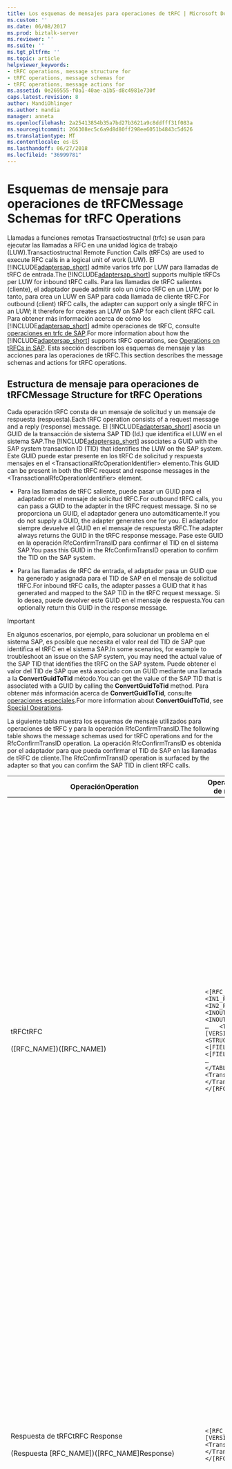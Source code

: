```yaml
---
title: Los esquemas de mensajes para operaciones de tRFC | Microsoft Docs
ms.custom: ''
ms.date: 06/08/2017
ms.prod: biztalk-server
ms.reviewer: ''
ms.suite: ''
ms.tgt_pltfrm: ''
ms.topic: article
helpviewer_keywords:
- tRFC operations, message structure for
- tRFC operations, message schemas for
- tRFC operations, message actions for
ms.assetid: 0e269555-f0a1-40ae-a1b5-d8c4981e730f
caps.latest.revision: 8
author: MandiOhlinger
ms.author: mandia
manager: anneta
ms.openlocfilehash: 2a25413854b35a7bd27b3621a9c8ddfff31f083a
ms.sourcegitcommit: 266308ec5c6a9d8d80ff298ee6051b4843c5d626
ms.translationtype: MT
ms.contentlocale: es-ES
ms.lasthandoff: 06/27/2018
ms.locfileid: "36999781"
---
```

# <a name="message-schemas-for-trfc-operations"></a><span data-ttu-id="027bd-102">Esquemas de mensaje para operaciones de tRFC</span><span class="sxs-lookup"><span data-stu-id="027bd-102">Message Schemas for tRFC Operations</span></span>
<span data-ttu-id="027bd-103">Llamadas a funciones remotas Transactiostructnal (trfc) se usan para ejecutar las llamadas a RFC en una unidad lógica de trabajo (LUW).</span><span class="sxs-lookup"><span data-stu-id="027bd-103">Transactiostructnal Remote Function Calls (tRFCs) are used to execute RFC calls in a logical unit of work (LUW).</span></span> <span data-ttu-id="027bd-104">El [!INCLUDE[adaptersap_short](../../includes/adaptersap-short-md.md)] admite varios trfc por LUW para llamadas de tRFC de entrada.</span><span class="sxs-lookup"><span data-stu-id="027bd-104">The [!INCLUDE[adaptersap_short](../../includes/adaptersap-short-md.md)] supports multiple tRFCs per LUW for inbound tRFC calls.</span></span> <span data-ttu-id="027bd-105">Para las llamadas de tRFC salientes (cliente), el adaptador puede admitir solo un único tRFC en un LUW; por lo tanto, para crea un LUW en SAP para cada llamada de cliente tRFC.</span><span class="sxs-lookup"><span data-stu-id="027bd-105">For outbound (client) tRFC calls, the adapter can support only a single tRFC in an LUW; it therefore for creates an LUW on SAP for each client tRFC call.</span></span> <span data-ttu-id="027bd-106">Para obtener más información acerca de cómo los [!INCLUDE[adaptersap_short](../../includes/adaptersap-short-md.md)] admite operaciones de tRFC, consulte [operaciones en trfc de SAP](../../adapters-and-accelerators/adapter-sap/operations-on-trfcs-in-sap.md).</span><span class="sxs-lookup"><span data-stu-id="027bd-106">For more information about how the [!INCLUDE[adaptersap_short](../../includes/adaptersap-short-md.md)] supports tRFC operations, see [Operations on tRFCs in SAP](../../adapters-and-accelerators/adapter-sap/operations-on-trfcs-in-sap.md).</span></span> <span data-ttu-id="027bd-107">Esta sección describen los esquemas de mensaje y las acciones para las operaciones de tRFC.</span><span class="sxs-lookup"><span data-stu-id="027bd-107">This section describes the message schemas and actions for tRFC operations.</span></span>  

## <a name="message-structure-for-trfc-operations"></a><span data-ttu-id="027bd-108">Estructura de mensaje para operaciones de tRFC</span><span class="sxs-lookup"><span data-stu-id="027bd-108">Message Structure for tRFC Operations</span></span>  
 <span data-ttu-id="027bd-109">Cada operación tRFC consta de un mensaje de solicitud y un mensaje de respuesta (respuesta).</span><span class="sxs-lookup"><span data-stu-id="027bd-109">Each tRFC operation consists of a request message and a reply (response) message.</span></span> <span data-ttu-id="027bd-110">El [!INCLUDE[adaptersap_short](../../includes/adaptersap-short-md.md)] asocia un GUID de la transacción de sistema SAP TID (Id.) que identifica el LUW en el sistema SAP.</span><span class="sxs-lookup"><span data-stu-id="027bd-110">The [!INCLUDE[adaptersap_short](../../includes/adaptersap-short-md.md)] associates a GUID with the SAP system transaction ID (TID) that identifies the LUW on the SAP system.</span></span> <span data-ttu-id="027bd-111">Este GUID puede estar presente en los tRFC de solicitud y respuesta mensajes en el \<TransactionalRfcOperationIdentifier\> elemento.</span><span class="sxs-lookup"><span data-stu-id="027bd-111">This GUID can be present in both the tRFC request and response messages in the \<TransactionalRfcOperationIdentifier\> element.</span></span>  

-   <span data-ttu-id="027bd-112">Para las llamadas de tRFC saliente, puede pasar un GUID para el adaptador en el mensaje de solicitud tRFC.</span><span class="sxs-lookup"><span data-stu-id="027bd-112">For outbound tRFC calls, you can pass a GUID to the adapter in the tRFC request message.</span></span> <span data-ttu-id="027bd-113">Si no se proporciona un GUID, el adaptador genera uno automáticamente.</span><span class="sxs-lookup"><span data-stu-id="027bd-113">If you do not supply a GUID, the adapter generates one for you.</span></span> <span data-ttu-id="027bd-114">El adaptador siempre devuelve el GUID en el mensaje de respuesta tRFC.</span><span class="sxs-lookup"><span data-stu-id="027bd-114">The adapter always returns the GUID in the tRFC response message.</span></span> <span data-ttu-id="027bd-115">Pase este GUID en la operación RfcConfirmTransID para confirmar el TID en el sistema SAP.</span><span class="sxs-lookup"><span data-stu-id="027bd-115">You pass this GUID in the RfcConfirmTransID operation to confirm the TID on the SAP system.</span></span>  

-   <span data-ttu-id="027bd-116">Para las llamadas de tRFC de entrada, el adaptador pasa un GUID que ha generado y asignada para el TID de SAP en el mensaje de solicitud tRFC.</span><span class="sxs-lookup"><span data-stu-id="027bd-116">For inbound tRFC calls, the adapter passes a GUID that it has generated and mapped to the SAP TID in the tRFC request message.</span></span> <span data-ttu-id="027bd-117">Si lo desea, puede devolver este GUID en el mensaje de respuesta.</span><span class="sxs-lookup"><span data-stu-id="027bd-117">You can optionally return this GUID in the response message.</span></span>  

> [!IMPORTANT]
>  <span data-ttu-id="027bd-118">En algunos escenarios, por ejemplo, para solucionar un problema en el sistema SAP, es posible que necesita el valor real del TID de SAP que identifica el tRFC en el sistema SAP.</span><span class="sxs-lookup"><span data-stu-id="027bd-118">In some scenarios, for example to troubleshoot an issue on the SAP system, you may need the actual value of the SAP TID that identifies the tRFC on the SAP system.</span></span> <span data-ttu-id="027bd-119">Puede obtener el valor del TID de SAP que está asociado con un GUID mediante una llamada a la **ConvertGuidToTid** método.</span><span class="sxs-lookup"><span data-stu-id="027bd-119">You can get the value of the SAP TID that is associated with a GUID by calling the **ConvertGuidToTid** method.</span></span> <span data-ttu-id="027bd-120">Para obtener más información acerca de **ConvertGuidToTid**, consulte [operaciones especiales](../../adapters-and-accelerators/adapter-sap/special-operations.md).</span><span class="sxs-lookup"><span data-stu-id="027bd-120">For more information about **ConvertGuidToTid**, see [Special Operations](../../adapters-and-accelerators/adapter-sap/special-operations.md).</span></span>  

 <span data-ttu-id="027bd-121">La siguiente tabla muestra los esquemas de mensaje utilizados para operaciones de tRFC y para la operación RfcConfirmTransID.</span><span class="sxs-lookup"><span data-stu-id="027bd-121">The following table shows the message schemas used for tRFC operations and for the RfcConfirmTransID operation.</span></span> <span data-ttu-id="027bd-122">La operación RfcConfirmTransID es obtenida por el adaptador para que pueda confirmar el TID de SAP en las llamadas de tRFC de cliente.</span><span class="sxs-lookup"><span data-stu-id="027bd-122">The RfcConfirmTransID operation is surfaced by the adapter so that you can confirm the SAP TID in client tRFC calls.</span></span>  


|                             <span data-ttu-id="027bd-123">Operación</span><span class="sxs-lookup"><span data-stu-id="027bd-123">Operation</span></span>                             |                                                                                                                                                                                                                                                                         <span data-ttu-id="027bd-124">Operaciones de recepción de estructuras de mensajes para IDOC</span><span class="sxs-lookup"><span data-stu-id="027bd-124">XML Structure</span></span>                                                                                                                                                                                                                                                                         |                                                                                                                                                                                                                                                                                                                                                                                                                             <span data-ttu-id="027bd-125">Descripción</span><span class="sxs-lookup"><span data-stu-id="027bd-125">Description</span></span>                                                                                                                                                                                                                                                                                                                                                                                                                              |
|-------------------------------------------------------------------|---------------------------------------------------------------------------------------------------------------------------------------------------------------------------------------------------------------------------------------------------------------------------------------------------------------------------------------------------------------------------------------------------------------------------------------------------------------------------------------------------------------------------------------------------------------|----------------------------------------------------------------------------------------------------------------------------------------------------------------------------------------------------------------------------------------------------------------------------------------------------------------------------------------------------------------------------------------------------------------------------------------------------------------------------------------------------------------------------------------------------------------------------------------------------------------------------------------------------------------------------------------------------------------------------------------------------------------------------------------------------------------------------------------------------------------------|
|                   <span data-ttu-id="027bd-126">tRFC</span><span class="sxs-lookup"><span data-stu-id="027bd-126">tRFC</span></span><br /><br /> <span data-ttu-id="027bd-127">([RFC_NAME])</span><span class="sxs-lookup"><span data-stu-id="027bd-127">([RFC_NAME])</span></span>                   | `<[RFC_NAME] xmlns="[VERSION]/Trfc/">   <IN1_PARAM_NAME>v1</IN1_PARAM_NAME>   <IN2_PARAM_NAME>v2</IN2_PARAM_NAME>   …   <INOUT1_PARAM_NAME>v3</INOUT1_PARAM_NAME>   <INOUT2_PARAM_NAME>v4</INOUT2_PARAM_NAME>   …   <TABLE1_PARAM_NAME xmlns="[VERSION]/Types/Trfc/">     <STRUCT1_PARAM_NAME>       <[FIELD1_NAME]>value1</[FIELD1_NAME]>       <[FIELD2_NAME]>value2</[FIELD2_NAME]>       …     </STRUCT1_PARAM_NAME>     …   </TABLE1_PARAM_NAME>   …   <TransactionalRfcOperationIdentifier>GUID   </TransactionalRfcOperationIdentifier> </[RFC_NAME]>` | <span data-ttu-id="027bd-128">Invoca un tRFC en el sistema SAP.</span><span class="sxs-lookup"><span data-stu-id="027bd-128">Invokes a tRFC on the SAP system.</span></span><br /><br /> <span data-ttu-id="027bd-129">-Importar, cambiar, y se admiten parámetros de la tabla.</span><span class="sxs-lookup"><span data-stu-id="027bd-129">- Import, changing, and table parameters are supported.</span></span><br /><br /> <span data-ttu-id="027bd-130">-Importar y cambiar los parámetros puede ser de tipos de estructura de SAP, SAP tabla tipos o tipos de datos simples de SAP.</span><span class="sxs-lookup"><span data-stu-id="027bd-130">- Import and changing parameters can be of SAP STRUCTURE TYPES, SAP TABLE TYPES or SAP simple data types.</span></span><br /><br /> <span data-ttu-id="027bd-131">-llamadas de cliente tRFC no tienen valores devueltos en el lado de salida.</span><span class="sxs-lookup"><span data-stu-id="027bd-131">- tRFC client calls do not have values returned in the output side.</span></span> <span data-ttu-id="027bd-132">SAP ejecuta de forma asincrónica ellos con solo los valores de lado de entrada.</span><span class="sxs-lookup"><span data-stu-id="027bd-132">SAP asynchronously executes them with only input-side values.</span></span><br /><br /> <span data-ttu-id="027bd-133">El \<TransactionalRfcOperationIdentifier\> elemento:</span><span class="sxs-lookup"><span data-stu-id="027bd-133">The \<TransactionalRfcOperationIdentifier\> element:</span></span><br /><br /> <span data-ttu-id="027bd-134">-Para las llamadas de tRFC saliente, también puede especificar un GUID que se debe asignar al TID SAP el adaptador en este elemento.</span><span class="sxs-lookup"><span data-stu-id="027bd-134">- For outbound tRFC calls, you can optionally specify a GUID that should be mapped to the SAP TID by the adapter in this element.</span></span> <span data-ttu-id="027bd-135">Si no se especifica un GUID, el [!INCLUDE[adaptersap_short](../../includes/adaptersap-short-md.md)] genera uno y le asigna el TID de SAP para el tRFC.</span><span class="sxs-lookup"><span data-stu-id="027bd-135">If a GUID is not specified, the [!INCLUDE[adaptersap_short](../../includes/adaptersap-short-md.md)] generates one and maps it to the SAP TID for the tRFC.</span></span><br /><br /> <span data-ttu-id="027bd-136">-Para las llamadas de tRFC de entrada, el adaptador pasa el GUID que se asigna al TID SAP de este elemento.</span><span class="sxs-lookup"><span data-stu-id="027bd-136">- For inbound tRFC calls, the adapter passes the GUID that is mapped to the SAP TID in this element.</span></span> |
|          <span data-ttu-id="027bd-137">Respuesta de tRFC</span><span class="sxs-lookup"><span data-stu-id="027bd-137">tRFC Response</span></span><br /><br /> <span data-ttu-id="027bd-138">(Respuesta [RFC_NAME])</span><span class="sxs-lookup"><span data-stu-id="027bd-138">([RFC_NAME]Response)</span></span>           |                                                                                                                                                                                                   `<[RFC_NAME]Response xmlns="[VERSION]/Trfc/">   <TransactionalRfcOperationIdentifier>GUID   </TransactionalRfcOperationIdentifier> </[RFC_NAME]Response>`                                                                                                                                                                                                   |                                                                                                                                                                   <span data-ttu-id="027bd-139">Indica que se ha enviado la solicitud de cambio al sistema SAP.</span><span class="sxs-lookup"><span data-stu-id="027bd-139">Indicates that the RFC has been sent to the SAP system.</span></span><br /><br /> <span data-ttu-id="027bd-140">-llamadas de cliente tRFC no tienen valores devueltos en el lado de salida.</span><span class="sxs-lookup"><span data-stu-id="027bd-140">- tRFC client calls do not have values returned in the output side.</span></span> <span data-ttu-id="027bd-141">SAP ejecuta de forma asincrónica ellos con solo los valores de lado de entrada.</span><span class="sxs-lookup"><span data-stu-id="027bd-141">SAP asynchronously executes them with only input-side values.</span></span><br /><br /> <span data-ttu-id="027bd-142">El \<TransactionalRfcOperationIdentifier\> elemento:</span><span class="sxs-lookup"><span data-stu-id="027bd-142">The \<TransactionalRfcOperationIdentifier\> element:</span></span><br /><br /> <span data-ttu-id="027bd-143">-Para las llamadas de tRFC saliente, el adaptador envía el GUID asociado con el TID de SAP para la tRFC de este elemento.</span><span class="sxs-lookup"><span data-stu-id="027bd-143">- For outbound tRFC calls, the adapter sends the GUID associated with the SAP TID for the tRFC in this element.</span></span><br /><br /> <span data-ttu-id="027bd-144">-Para las llamadas de tRFC de entrada, opcionalmente, puede devolver el GUID que se envió el adaptador en el mensaje de solicitud.</span><span class="sxs-lookup"><span data-stu-id="027bd-144">- For inbound tRFC calls you can optionally return the GUID that was sent by the adapter in the request message.</span></span>                                                                                                                                                                    |
|         <span data-ttu-id="027bd-145">RfcConfirmTransID</span><span class="sxs-lookup"><span data-stu-id="027bd-145">RfcConfirmTransID</span></span><br /><br /> <span data-ttu-id="027bd-146">(RfcConfirmTransID)</span><span class="sxs-lookup"><span data-stu-id="027bd-146">(RfcConfirmTransID)</span></span>         |                                                                                                                                                                                                    `<RfcConfirmTransID xmlns="[VERSION]/Trfc/">   <TransactionalRfcOperationIdentifier>GUID   </TransactionalRfcOperationIdentifier> </RfcConfirmTransID>`                                                                                                                                                                                                    |                                                                                                                                                             <span data-ttu-id="027bd-147">La operación RfcConfirmTransID confirma el TID utilizado en una operación de tRFC saliente en el sistema SAP.</span><span class="sxs-lookup"><span data-stu-id="027bd-147">The RfcConfirmTransID operation confirms the TID used in an outbound tRFC operation on the SAP system.</span></span><br /><br /> <span data-ttu-id="027bd-148">El \<TransactionalRfcOperationIdentifier\> elemento contiene el GUID que se asigna al TID asociado con la llamada saliente tRFC.</span><span class="sxs-lookup"><span data-stu-id="027bd-148">The \<TransactionalRfcOperationIdentifier\> element contains the GUID that is mapped to the TID associated with the outbound tRFC call.</span></span> <span data-ttu-id="027bd-149">Debe establecerlo en el valor del GUID que se devolvió el adaptador en el mensaje de respuesta tRFC.</span><span class="sxs-lookup"><span data-stu-id="027bd-149">You should set this to the value of the GUID that was returned by the adapter in the tRFC response message.</span></span><br /><br /> <span data-ttu-id="027bd-150">Para obtener más información acerca de la operación RfcConfirmTransID, consulte [operaciones especiales](../../adapters-and-accelerators/adapter-sap/special-operations.md).</span><span class="sxs-lookup"><span data-stu-id="027bd-150">For more information about the RfcConfirmTransID operation, see [Special Operations](../../adapters-and-accelerators/adapter-sap/special-operations.md).</span></span>                                                                                                                                                              |
| <span data-ttu-id="027bd-151">RfcConfirmTransIDResponse</span><span class="sxs-lookup"><span data-stu-id="027bd-151">RfcConfirmTransIDResponse</span></span><br /><br /> <span data-ttu-id="027bd-152">(RfcConfirmTransIDResponse)</span><span class="sxs-lookup"><span data-stu-id="027bd-152">(RfcConfirmTransIDResponse)</span></span> |                                                                                                                                                                                                                                      `<RfcConfirmTransIDResponse xmlns="[VERSION]/Trfc/"> </RfcConfirmTransIDResponse>`                                                                                                                                                                                                                                       |                                                                                                                                                                                                                                                                                                                                                                   <span data-ttu-id="027bd-153">Indica que el [!INCLUDE[adaptersap_short](../../includes/adaptersap-short-md.md)] ha confirmado el TID en el sistema SAP.</span><span class="sxs-lookup"><span data-stu-id="027bd-153">Indicates that the [!INCLUDE[adaptersap_short](../../includes/adaptersap-short-md.md)] has confirmed the TID on the SAP system.</span></span>                                                                                                                                                                                                                                                                                                                                                                    |

 <span data-ttu-id="027bd-154">[Versión] = la cadena de versión de mensaje; Por ejemplo, http://Microsoft.LobServices.Sap/2007/03.</span><span class="sxs-lookup"><span data-stu-id="027bd-154">[VERSION] = The message version string; for example, http://Microsoft.LobServices.Sap/2007/03.</span></span>  

 <span data-ttu-id="027bd-155">[RFC_NAME] = nombre de la solicitud de cambio; Por ejemplo, RFC_CUSTOMER_GET.</span><span class="sxs-lookup"><span data-stu-id="027bd-155">[RFC_NAME] = Name of the RFC; for example, RFC_CUSTOMER_GET.</span></span>  

 <span data-ttu-id="027bd-156">[IN_PARAM_NAME] = el nombre del parámetro de importación de RFC.</span><span class="sxs-lookup"><span data-stu-id="027bd-156">[IN_PARAM_NAME] = The name of the RFC Import parameter.</span></span>  

 <span data-ttu-id="027bd-157">[INOUT_PARAM_NAME] = el nombre de un parámetro RFC cambiar.</span><span class="sxs-lookup"><span data-stu-id="027bd-157">[INOUT_PARAM_NAME] = The name of an RFC Changing parameter.</span></span>  

 <span data-ttu-id="027bd-158">[TABLE_PARAM_NAME] = el nombre de un parámetro de la tabla de RFC.</span><span class="sxs-lookup"><span data-stu-id="027bd-158">[TABLE_PARAM_NAME] = The name of an RFC Table parameter.</span></span>  

 <span data-ttu-id="027bd-159">[STRUCT_PARAM_NAME] = el nombre de un parámetro de estructura de RFC.</span><span class="sxs-lookup"><span data-stu-id="027bd-159">[STRUCT_PARAM_NAME] = The name of an RFC Structure parameter.</span></span>  

 <span data-ttu-id="027bd-160">GUID = GUID que identifica el TID SAP asociado con el tRFC.</span><span class="sxs-lookup"><span data-stu-id="027bd-160">GUID = A GUID that identifies the SAP TID associated with the tRFC.</span></span>  

## <a name="message-actions-for-trfc-operations"></a><span data-ttu-id="027bd-161">Acciones de mensaje para operaciones de tRFC</span><span class="sxs-lookup"><span data-stu-id="027bd-161">Message Actions for tRFC Operations</span></span>  
 <span data-ttu-id="027bd-162">La siguiente tabla muestra las acciones de mensaje que se usan para las operaciones de tRFC.</span><span class="sxs-lookup"><span data-stu-id="027bd-162">The following table shows the message actions that are used for tRFC operations.</span></span>  


|         <span data-ttu-id="027bd-163">Operación</span><span class="sxs-lookup"><span data-stu-id="027bd-163">Operation</span></span>          |              <span data-ttu-id="027bd-164">Acción de mensaje</span><span class="sxs-lookup"><span data-stu-id="027bd-164">Message Action</span></span>              |                                 <span data-ttu-id="027bd-165">Ejemplo</span><span class="sxs-lookup"><span data-stu-id="027bd-165">Example</span></span>                                  |
|----------------------------|------------------------------------------|--------------------------------------------------------------------------|
|         <span data-ttu-id="027bd-166">[RFC_NAME]</span><span class="sxs-lookup"><span data-stu-id="027bd-166">[RFC_NAME]</span></span>         |        <span data-ttu-id="027bd-167">/Trfc/ [versión] [RFC_NAME]</span><span class="sxs-lookup"><span data-stu-id="027bd-167">[VERSION]/Trfc/[RFC_NAME]</span></span>         |      http://Microsoft.LobServices.Sap/2007/03/Trfc/RFC_CUSTOMER_GET      |
|    <span data-ttu-id="027bd-168">[RFC_NAME] Respuesta</span><span class="sxs-lookup"><span data-stu-id="027bd-168">[RFC_NAME] Response</span></span>     |    <span data-ttu-id="027bd-169">/Trfc/ [versión] [RFC_NAME] / respuesta</span><span class="sxs-lookup"><span data-stu-id="027bd-169">[VERSION]/Trfc/[RFC_NAME]/response</span></span>    | http://Microsoft.LobServices.Sap/2007/03/Trfc/RFC_CUSTOMER_GET/response  |
|     <span data-ttu-id="027bd-170">RfcConfirmTransID</span><span class="sxs-lookup"><span data-stu-id="027bd-170">RfcConfirmTransID</span></span>      |     <span data-ttu-id="027bd-171">[Versión] / Trfc/RfcConfirmTransID</span><span class="sxs-lookup"><span data-stu-id="027bd-171">[VERSION]/Trfc/RfcConfirmTransID</span></span>     |     http://Microsoft.LobServices.Sap/2007/03/Trfc/RfcConfirmTransID      |
| <span data-ttu-id="027bd-172">Respuesta RfcConfirmTransID</span><span class="sxs-lookup"><span data-stu-id="027bd-172">RfcConfirmTransID Response</span></span> | <span data-ttu-id="027bd-173">[Versión/Trfc/RfcConfirmTransID/respuesta</span><span class="sxs-lookup"><span data-stu-id="027bd-173">[VERSION/Trfc/RfcConfirmTransID/response</span></span> | http://Microsoft.LobServices.Sap/2007/03/Trfc/RfcConfirmTransID/response |

 <span data-ttu-id="027bd-174">[Versión] = la cadena de versión de mensaje; Por ejemplo, http://Microsoft.LobServices.Sap/2007/03.</span><span class="sxs-lookup"><span data-stu-id="027bd-174">[VERSION] = The message version string; for example, http://Microsoft.LobServices.Sap/2007/03.</span></span>  

 <span data-ttu-id="027bd-175">[RFC_NAME] = nombre de la solicitud de cambio que se debe invocar; Por ejemplo, RFC_CUSTOMER_GET.</span><span class="sxs-lookup"><span data-stu-id="027bd-175">[RFC_NAME] = The name of the RFC to be invoked; for example, RFC_CUSTOMER_GET.</span></span>  

## <a name="see-also"></a><span data-ttu-id="027bd-176">Vea también</span><span class="sxs-lookup"><span data-stu-id="027bd-176">See Also</span></span>  
 [<span data-ttu-id="027bd-177">Los mensajes y esquemas de mensaje para el adaptador de BizTalk para mySAP Business Suite</span><span class="sxs-lookup"><span data-stu-id="027bd-177">Messages and Message Schemas for BizTalk Adapter for mySAP Business Suite</span></span>](../../adapters-and-accelerators/adapter-sap/messages-and-message-schemas-for-biztalk-adapter-for-mysap-business-suite.md)